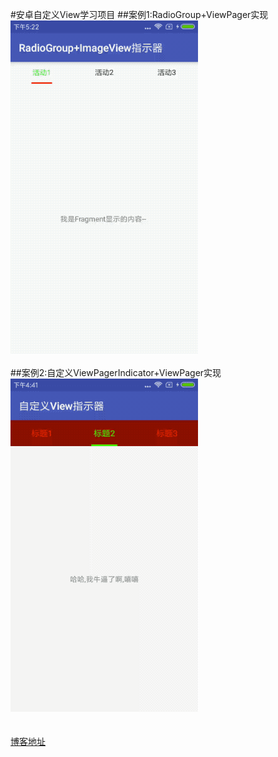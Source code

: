 #安卓自定义View学习项目
##案例1:RadioGroup+ViewPager实现
![image](https://github.com/crazyzhangxl/DesignView/blob/master/app/screenshots/indicator_1_real.gif)<br><br>
##案例2:自定义ViewPagerIndicator+ViewPager实现
![image](https://github.com/crazyzhangxl/DesignView/blob/master/app/screenshots/indicator_2.gif)<br><br>
<br>
[博客地址](https://blog.csdn.net/crazyZhangxl/article/details/83651122)

